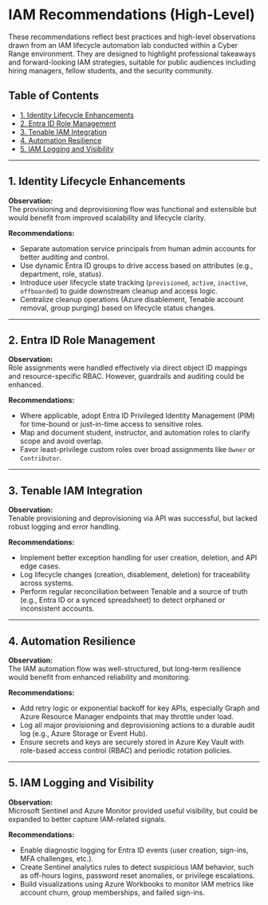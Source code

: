 # IAM Recommendations (High-Level)

These recommendations reflect best practices and high-level observations drawn from an IAM lifecycle automation lab conducted within a Cyber Range environment. They are designed to highlight professional takeaways and forward-looking IAM strategies, suitable for public audiences including hiring managers, fellow students, and the security community.

## Table of Contents
- [1. Identity Lifecycle Enhancements](#1-identity-lifecycle-enhancements)
- [2. Entra ID Role Management](#2-entra-id-role-management)
- [3. Tenable IAM Integration](#3-tenable-iam-integration)
- [4. Automation Resilience](#4-automation-resilience)
- [5. IAM Logging and Visibility](#5-iam-logging-and-visibility)

---

## 1. Identity Lifecycle Enhancements

**Observation:**  
The provisioning and deprovisioning flow was functional and extensible but would benefit from improved scalability and lifecycle clarity.

**Recommendations:**
- Separate automation service principals from human admin accounts for better auditing and control.
- Use dynamic Entra ID groups to drive access based on attributes (e.g., department, role, status).
- Introduce user lifecycle state tracking (`provisioned`, `active`, `inactive`, `offboarded`) to guide downstream cleanup and access logic.
- Centralize cleanup operations (Azure disablement, Tenable account removal, group purging) based on lifecycle status changes.

---

## 2. Entra ID Role Management

**Observation:**  
Role assignments were handled effectively via direct object ID mappings and resource-specific RBAC. However, guardrails and auditing could be enhanced.

**Recommendations:**
- Where applicable, adopt Entra ID Privileged Identity Management (PIM) for time-bound or just-in-time access to sensitive roles.
- Map and document student, instructor, and automation roles to clarify scope and avoid overlap.
- Favor least-privilege custom roles over broad assignments like `Owner` or `Contributor`.

---

## 3. Tenable IAM Integration

**Observation:**  
Tenable provisioning and deprovisioning via API was successful, but lacked robust logging and error handling.

**Recommendations:**
- Implement better exception handling for user creation, deletion, and API edge cases.
- Log lifecycle changes (creation, disablement, deletion) for traceability across systems.
- Perform regular reconciliation between Tenable and a source of truth (e.g., Entra ID or a synced spreadsheet) to detect orphaned or inconsistent accounts.

---

## 4. Automation Resilience

**Observation:**  
The IAM automation flow was well-structured, but long-term resilience would benefit from enhanced reliability and monitoring.

**Recommendations:**
- Add retry logic or exponential backoff for key APIs, especially Graph and Azure Resource Manager endpoints that may throttle under load.
- Log all major provisioning and deprovisioning actions to a durable audit log (e.g., Azure Storage or Event Hub).
- Ensure secrets and keys are securely stored in Azure Key Vault with role-based access control (RBAC) and periodic rotation policies.

---

## 5. IAM Logging and Visibility

**Observation:**  
Microsoft Sentinel and Azure Monitor provided useful visibility, but could be expanded to better capture IAM-related signals.

**Recommendations:**
- Enable diagnostic logging for Entra ID events (user creation, sign-ins, MFA challenges, etc.).
- Create Sentinel analytics rules to detect suspicious IAM behavior, such as off-hours logins, password reset anomalies, or privilege escalations.
- Build visualizations using Azure Workbooks to monitor IAM metrics like account churn, group memberships, and failed sign-ins.
